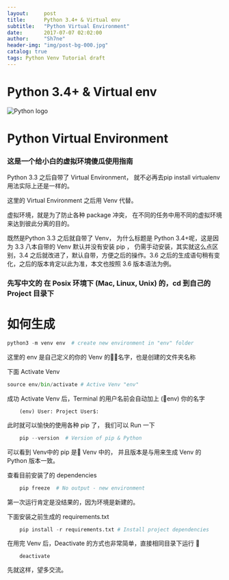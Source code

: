 ```yaml
---
layout:     post
title:      Python 3.4+ & Virtual env
subtitle:   "Python Virtual Environment"
date:       2017-07-07 02:02:00
author:     "Sh7ne"
header-img: "img/post-bg-000.jpg"
catalog: true
tags: Python Venv Tutorial draft
---
```


# Python 3.4+ & Virtual env
![Python logo](https://www.python.org/static/img/python-logo.png)
#  Python Virtual Environment

### 这是一个给小白的虚拟环境傻瓜使用指南

Python 3.3 之后自带了 Virtual Environment， 就不必再去pip install virtualenv 用法实际上还是一样的。

这里的 Virtual Environment 之后用 Venv 代替。

虚拟环境，就是为了防止各种 package 冲突， 在不同的任务中用不同的虚拟环境来达到彼此分离的目的。

既然是Python 3.3 之后就自带了 Venv， 为什么标题是 Python 3.4+呢，这是因为 3.3 八本自带的 Venv 默认并没有安装 pip ， 仍需手动安装，其实就这么点区别，3.4 之后就改进了，默认自带，方便之后的操作。3.6 之后的生成语句稍有变化，之后的版本肯定以此为准，本文也按照 3.6 版本语法为例。

### 先写中文的 在 Posix 环境下 (Mac, Linux, Unix) 的，cd 到自己的 Project 目录下

# 如何生成

```python
python3 -m venv env  # create new environment in "env" folder
```
这里的 env 是自己定义的你的 Venv 的名字，也是创建的文件夹名称

下面 Activate Venv

```python
source env/bin/activate # Active Venv "env"
```

成功 Activate Venv 后，Terminal 的用户名前会自动加上 (env) 你的名字

```
    (env) User: Project User$:
```

此时就可以愉快的使用各种 pip 了， 我们可以 Run 一下

```python
    pip --version  # Version of pip & Python
```

可以看到 Venv中的 pip 是 Venv 中的， 并且版本是与用来生成 Venv 的 Python 版本一致。

查看目前安装了的 dependencies

```python
    pip freeze  # No output - new environment
```
第一次运行肯定是没结果的，因为环境是新建的。

下面安装之前生成的 requirements.txt
```python
    pip install -r requirements.txt # Install project dependencies
```
在用完 Venv 后，Deactivate 的方式也非常简单，直接相同目录下运行 

```
    deactivate
```


先就这样，望多交流。
